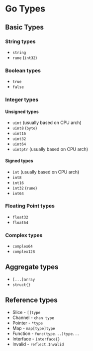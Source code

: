 # Go Types

## Basic Types

### String types

* `string`
* `rune`    (`int32`)

### Boolean types

* `true`
* `false`

### Integer types

#### Unsigned types
* `uint`    (usually based on CPU arch)
* `uint8`   (`byte`)
* `uint16`
* `uint32`
* `uint64`
* `uintptr` (usually based on CPU arch)

#### Signed types

* `int`     (usually based on CPU arch)
* `int8`
* `int16`
* `int32`   (`rune`)
* `int64`

### Floating Point types

* `float32`
* `float64`

### Complex types

* `complex64`
* `complex128`

## Aggregate types

* `[...]array`
* `struct{}`

## Reference types

* Slice - `[]type`
* Channel - `chan type`
* Pointer - `*type`
* Map - `map[type]type`
* Function - `func(type...)type...`
* Interface - `interface{}`
* Invalid - `reflect.Invalid`

